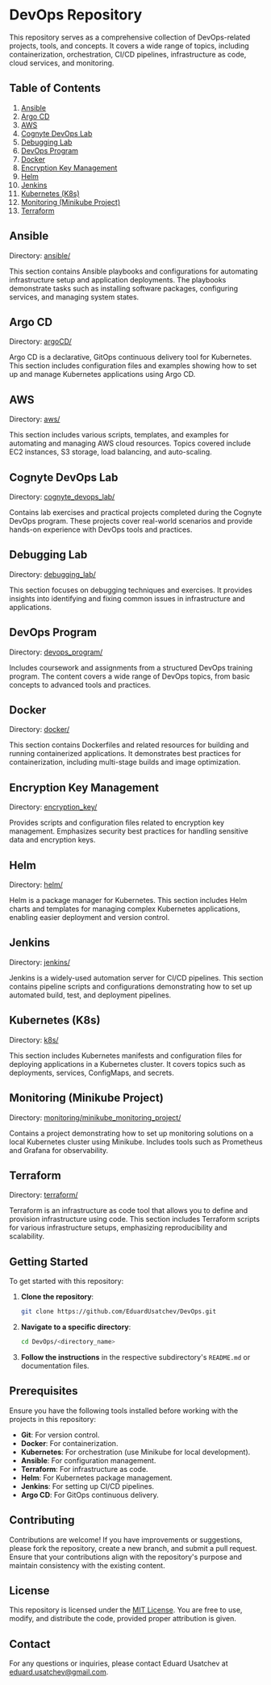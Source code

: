 
# DevOps Repository

This repository serves as a comprehensive collection of DevOps-related projects, tools, and concepts. It covers a wide range of topics, including containerization, orchestration, CI/CD pipelines, infrastructure as code, cloud services, and monitoring.

## Table of Contents

1. [Ansible](#ansible)
2. [Argo CD](#argo-cd)
3. [AWS](#aws)
4. [Cognyte DevOps Lab](#cognyte-devops-lab)
5. [Debugging Lab](#debugging-lab)
6. [DevOps Program](#devops-program)
7. [Docker](#docker)
8. [Encryption Key Management](#encryption-key-management)
9. [Helm](#helm)
10. [Jenkins](#jenkins)
11. [Kubernetes (K8s)](#kubernetes-k8s)
12. [Monitoring (Minikube Project)](#monitoring-minikube-project)
13. [Terraform](#terraform)

## Ansible

Directory: [ansible/](./ansible)

This section contains Ansible playbooks and configurations for automating infrastructure setup and application deployments. The playbooks demonstrate tasks such as installing software packages, configuring services, and managing system states.

## Argo CD

Directory: [argoCD/](./argoCD)

Argo CD is a declarative, GitOps continuous delivery tool for Kubernetes. This section includes configuration files and examples showing how to set up and manage Kubernetes applications using Argo CD.

## AWS

Directory: [aws/](./aws)

This section includes various scripts, templates, and examples for automating and managing AWS cloud resources. Topics covered include EC2 instances, S3 storage, load balancing, and auto-scaling.

## Cognyte DevOps Lab

Directory: [cognyte_devops_lab/](./cognyte_devops_lab)

Contains lab exercises and practical projects completed during the Cognyte DevOps program. These projects cover real-world scenarios and provide hands-on experience with DevOps tools and practices.

## Debugging Lab

Directory: [debugging_lab/](./debugging_lab)

This section focuses on debugging techniques and exercises. It provides insights into identifying and fixing common issues in infrastructure and applications.

## DevOps Program

Directory: [devops_program/](./devops_program)

Includes coursework and assignments from a structured DevOps training program. The content covers a wide range of DevOps topics, from basic concepts to advanced tools and practices.

## Docker

Directory: [docker/](./docker)

This section contains Dockerfiles and related resources for building and running containerized applications. It demonstrates best practices for containerization, including multi-stage builds and image optimization.

## Encryption Key Management

Directory: [encryption_key/](./encryption_key)

Provides scripts and configuration files related to encryption key management. Emphasizes security best practices for handling sensitive data and encryption keys.

## Helm

Directory: [helm/](./helm)

Helm is a package manager for Kubernetes. This section includes Helm charts and templates for managing complex Kubernetes applications, enabling easier deployment and version control.

## Jenkins

Directory: [jenkins/](./jenkins)

Jenkins is a widely-used automation server for CI/CD pipelines. This section contains pipeline scripts and configurations demonstrating how to set up automated build, test, and deployment pipelines.

## Kubernetes (K8s)

Directory: [k8s/](./k8s)

This section includes Kubernetes manifests and configuration files for deploying applications in a Kubernetes cluster. It covers topics such as deployments, services, ConfigMaps, and secrets.

## Monitoring (Minikube Project)

Directory: [monitoring/minikube_monitoring_project/](./monitoring/minikube_monitoring_project)

Contains a project demonstrating how to set up monitoring solutions on a local Kubernetes cluster using Minikube. Includes tools such as Prometheus and Grafana for observability.

## Terraform

Directory: [terraform/](./terraform)

Terraform is an infrastructure as code tool that allows you to define and provision infrastructure using code. This section includes Terraform scripts for various infrastructure setups, emphasizing reproducibility and scalability.

## Getting Started

To get started with this repository:

1. **Clone the repository**:

   ```bash
   git clone https://github.com/EduardUsatchev/DevOps.git
   ```

2. **Navigate to a specific directory**:

   ```bash
   cd DevOps/<directory_name>
   ```

3. **Follow the instructions** in the respective subdirectory's `README.md` or documentation files.

## Prerequisites

Ensure you have the following tools installed before working with the projects in this repository:

- **Git**: For version control.
- **Docker**: For containerization.
- **Kubernetes**: For orchestration (use Minikube for local development).
- **Ansible**: For configuration management.
- **Terraform**: For infrastructure as code.
- **Helm**: For Kubernetes package management.
- **Jenkins**: For setting up CI/CD pipelines.
- **Argo CD**: For GitOps continuous delivery.

## Contributing

Contributions are welcome! If you have improvements or suggestions, please fork the repository, create a new branch, and submit a pull request. Ensure that your contributions align with the repository's purpose and maintain consistency with the existing content.

## License

This repository is licensed under the [MIT License](LICENSE). You are free to use, modify, and distribute the code, provided proper attribution is given.

## Contact

For any questions or inquiries, please contact Eduard Usatchev at [eduard.usatchev@gmail.com](mailto:eduard.usatchev@gmail.com).
